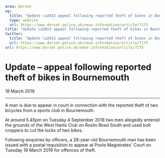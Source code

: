 ```yaml
area: Dorset
og:
  title: "Update \u2013 appeal following reported theft of bikes in Bournemouth"
  type: website
  url: https://www.dorset.police.uk/news-information/article/7175
title: "Update \u2013 appeal following reported theft of bikes in Bournemouth |"
twitter:
  title: "Update \u2013 appeal following reported theft of bikes in Bournemouth"
  url: https://www.dorset.police.uk/news-information/article/7175
url: https://www.dorset.police.uk/news-information/article/7175
```

# Update – appeal following reported theft of bikes in Bournemouth

18 March 2019

* * *

A man is due to appear in court in connection with the reported theft of two bicycles from a sports club in Bournemouth.

At around 5.45pm on Tuesday 4 September 2018 two men allegedly entered the grounds of the West Hants Club on Roslin Road South and used bolt croppers to cut the locks of two bikes.

Following enquiries by officers, a 28-year-old Bournemouth man has been issued with a postal requisition to appear at Poole Magistrates' Court on Tuesday 19 March 2019 for offences of theft.
